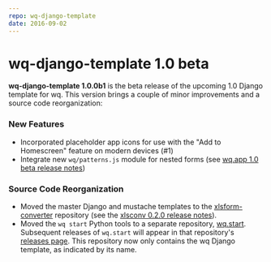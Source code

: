```yaml
---
repo: wq-django-template
date: 2016-09-02
---
```


# wq-django-template 1.0 beta

**wq-django-template 1.0.0b1** is the beta release of the upcoming 1.0 Django template for wq.  This version brings a couple of minor improvements and a source code reorganization:

### New Features
- Incorporated placeholder app icons for use with the "Add to Homescreen" feature on modern devices (#1)
- Integrate new `wq/patterns.js` module for nested forms (see [wq.app 1.0 beta release notes](./wq.app-1.0.0b1.md))

### Source Code Reorganization
- Moved the master Django and mustache templates to the [xlsform-converter](https://github.com/wq/xlsform-converter) repository (see the [xlsconv 0.2.0 release notes](./xlsform-converter-0.2.0.md)).
- Moved the `wq start` Python tools to a separate repository, [wq.start](../wq.create/index.md).  Subsequent releases of `wq.start` will appear in that repository's [releases page](https://github.com/wq/wq.start/releases).  This repository now only contains the wq Django template, as indicated by its name.
